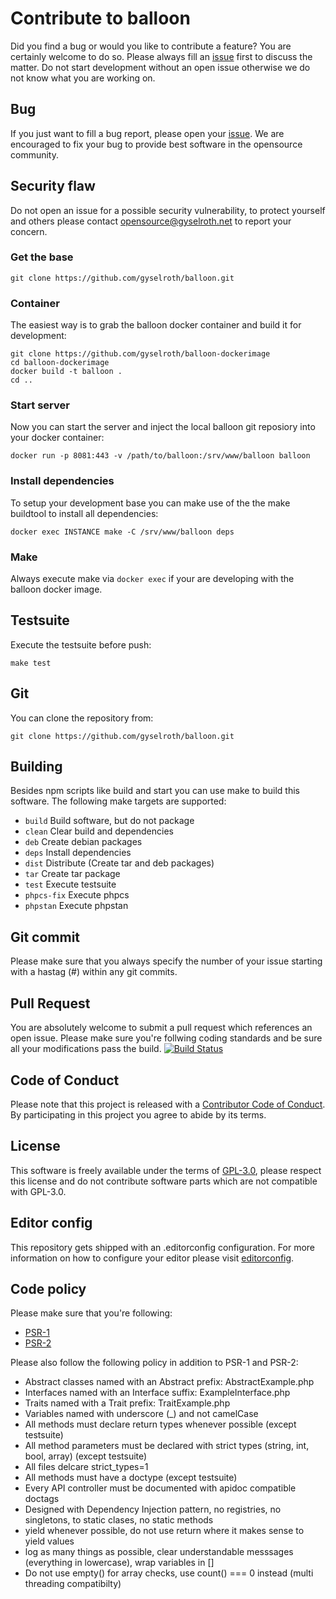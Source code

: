 # Contribute to balloon
Did you find a bug or would you like to contribute a feature? You are certainly welcome to do so.
Please always fill an [issue](https://github.com/gyselroth/balloon/issues/new) first to discuss the matter.
Do not start development without an open issue otherwise we do not know what you are working on. 

## Bug
If you just want to fill a bug report, please open your [issue](https://github.com/gyselroth/balloon/issues/new).
We are encouraged to fix your bug to provide best software in the opensource community.

## Security flaw
Do not open an issue for a possible security vulnerability, to protect yourself and others please contact <opensource@gyselroth.net>
to report your concern.

### Get the base
```
git clone https://github.com/gyselroth/balloon.git
```

### Container
The easiest way is to grab the balloon docker container and build it for development:
```
git clone https://github.com/gyselroth/balloon-dockerimage
cd balloon-dockerimage
docker build -t balloon .
cd ..
```

### Start server
Now you can start the server and inject the local balloon git reposiory into your docker container:
```
docker run -p 8081:443 -v /path/to/balloon:/srv/www/balloon balloon
```

### Install dependencies
To setup your development base you can make use of the the make buildtool to install all dependencies:
```
docker exec INSTANCE make -C /srv/www/balloon deps
```

### Make
Always execute make via `docker exec` if your are developing with the balloon docker image.


## Testsuite
Execute the testsuite before push:
```
make test
```

## Git
You can clone the repository from:
```
git clone https://github.com/gyselroth/balloon.git
```

## Building
Besides npm scripts like build and start you can use make to build this software. The following make targets are supported:
* `build` Build software, but do not package
* `clean` Clear build and dependencies
* `deb` Create debian packages
* `deps` Install dependencies
* `dist` Distribute (Create tar and deb packages)
* `tar` Create tar package
* `test` Execute testsuite
* `phpcs-fix` Execute phpcs
* `phpstan` Execute phpstan

## Git commit 
Please make sure that you always specify the number of your issue starting with a hastag (#) within any git commits.

## Pull Request
You are absolutely welcome to submit a pull request which references an open issue. Please make sure you're follwing coding standards 
and be sure all your modifications pass the build.
[![Build Status](https://travis-ci.org/gyselroth/balloon.svg?branch=v2)](https://travis-ci.org/gyselroth/balloon)

## Code of Conduct
Please note that this project is released with a [Contributor Code of Conduct](https://github.com/gyselroth/balloon/CODE_OF_CONDUCT.md). By participating in this project you agree to abide by its terms.

## License
This software is freely available under the terms of [GPL-3.0](https://github.com/gyselroth/balloon/LICENSE), please respect this license
and do not contribute software parts which are not compatible with GPL-3.0.

## Editor config
This repository gets shipped with an .editorconfig configuration. For more information on how to configure your editor please visit [editorconfig](https://github.com/editorconfig).

## Code policy
Please make sure that you're following:
* [PSR-1](http://www.php-fig.org/psr/psr-1/)
* [PSR-2](http://www.php-fig.org/psr/psr-2/)

Please also follow the following policy in addition to PSR-1 and PSR-2:

* Abstract classes named with an Abstract prefix: AbstractExample.php
* Interfaces named with an Interface suffix: ExampleInterface.php
* Traits named with a Trait prefix: TraitExample.php
* Variables named with underscore (_) and not camelCase
* All methods must declare return types whenever possible (except testsuite)
* All method parameters must be declared with strict types (string, int, bool, array) (except testsuite)
* All files delcare strict_types=1
* All methods must have a doctype (except testsuite)
* Every API controller must be documented with apidoc compatible doctags
* Designed with Dependency Injection pattern, no registries, no singletons, to static clases, no static methods
* yield whenever possible, do not use return where it makes sense to yield values
* log as many things as possible, clear understandable messsages (everything in lowercase), wrap variables in []
* Do not use empty() for array checks, use count() === 0 instead (multi threading compatibilty)
